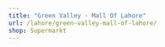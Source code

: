 ```yaml
---
title: "Green Valley - Mall Of Lahore"
url: /lahore/green-valley-mall-of-lahore/
shop: Supermarkt
---
```

